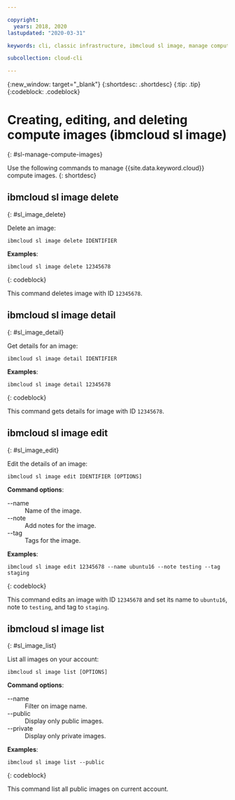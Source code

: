 ```yaml
---

copyright:
  years: 2018, 2020
lastupdated: "2020-03-31"

keywords: cli, classic infrastructure, ibmcloud sl image, manage compute images, create compute image cli, compute image cli

subcollection: cloud-cli

---
```


{:new_window: target="_blank"}
{:shortdesc: .shortdesc}
{:tip: .tip}
{:codeblock: .codeblock}

# Creating, editing, and deleting compute images (ibmcloud sl image)
{: #sl-manage-compute-images}

Use the following commands to manage {{site.data.keyword.cloud}} compute images.
{: shortdesc}

## ibmcloud sl image delete
{: #sl_image_delete}

Delete an image:
```
ibmcloud sl image delete IDENTIFIER
```

**Examples**:
```
ibmcloud sl image delete 12345678
```
{: codeblock}

This command deletes image with ID `12345678`.

## ibmcloud sl image detail
{: #sl_image_detail}

Get details for an image:
```
ibmcloud sl image detail IDENTIFIER 
```

**Examples**:
```
ibmcloud sl image detail 12345678
```
{: codeblock}

This command gets details for image with ID `12345678`.

## ibmcloud sl image edit
{: #sl_image_edit}

Edit the details of an image:
```
ibmcloud sl image edit IDENTIFIER [OPTIONS]
```

<strong>Command options</strong>:
<dl>
<dt>--name</dt>
<dd>Name of the image.</dd>
<dt>--note</dt>
<dd>Add notes for the image.</dd>
<dt>--tag</dt>
<dd>Tags for the image.</dd>
</dl>

**Examples**:
```
ibmcloud sl image edit 12345678 --name ubuntu16 --note testing --tag staging
```
{: codeblock}

This command edits an image with ID `12345678` and set its name to `ubuntu16`, note to `testing`, and tag to `staging`.

## ibmcloud sl image list
{: #sl_image_list}

List all images on your account:
```
ibmcloud sl image list [OPTIONS]
```

<strong>Command options</strong>:
<dl>
<dt>--name</dt>
<dd>Filter on image name.</dd>
<dt>--public</dt>
<dd>Display only public images.</dd>
<dt>--private</dt>
<dd>Display only private images.</dd>
</dl>

**Examples**:
```
ibmcloud sl image list --public
```
{: codeblock}

This command list all public images on current account.

